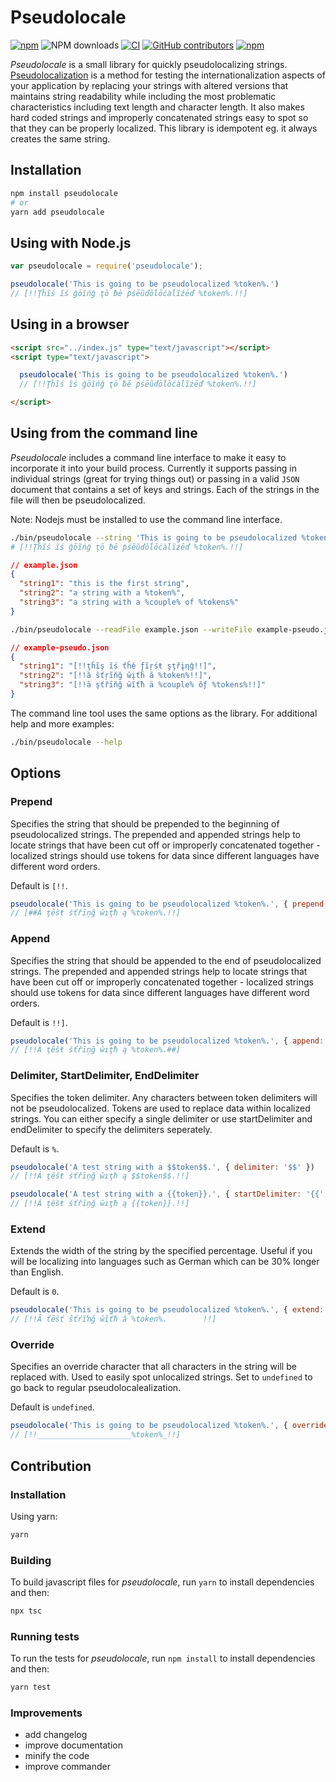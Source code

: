 # Pseudolocale

[![npm](https://img.shields.io/npm/v/pseudolocale?logo=npm&cacheSeconds=1800)](https://www.npmjs.com/package/pseudolocale)
![NPM downloads](https://img.shields.io/npm/dm/pseudolocale.svg?link=https://www.npmjs.com/package/pseudolocale&link=https://www.npmjs.com/package/pseudolocale)
[![CI](https://github.com/MartinCerny-awin/pseudolocale/actions/workflows/test.yml/badge.svg?branch=main)](https://github.com/MartinCerny-awin/pseudolocale/actions/workflows/ci.yml)
[![GitHub contributors](https://img.shields.io/github/contributors/MartinCerny-awin/pseudolocale?cacheSeconds=1000)](https://github.com/MartinCerny-awin/pseudolocale/graphs/contributors)
[![npm](https://img.shields.io/codecov/c/github/MartinCerny-awin/pseudolocale/main.svg)](https://codecov.io/gh/MartinCerny-awin/pseudolocale)

_Pseudolocale_ is a small library for quickly pseudolocalizing strings. [Pseudolocalization](http://en.wikipedia.org/wiki/Pseudolocalealization) is a method for testing the internationalization aspects of your application by replacing your strings with altered versions that maintains string readability while including the most problematic characteristics including text length and character length. It also makes hard coded strings and improperly concatenated strings easy to spot so that they can be properly localized. This library is idempotent eg. it always creates the same string.

## Installation
```bash
npm install pseudolocale
# or
yarn add pseudolocale
```

## Using with Node.js
```js
var pseudolocale = require('pseudolocale');

pseudolocale('This is going to be pseudolocalized %token%.')
// [!!Ţĥĩś ĩś ĝōĩńĝ ţō ƀē ƥśēũďōĺōćàĺĩźēď %token%.!!]
```
  

## Using in a browser
```html
<script src="../index.js" type="text/javascript"></script>
<script type="text/javascript">

  pseudolocale('This is going to be pseudolocalized %token%.')
  // [!!Ţĥĩś ĩś ĝōĩńĝ ţō ƀē ƥśēũďōĺōćàĺĩźēď %token%.!!]

</script>
```
## Using from the command line

_Pseudolocale_ includes a command line interface to make it easy to incorporate it into your build process. Currently it supports passing in individual strings (great for trying things out) or passing in a valid `JSON` document that contains a set of keys and strings. Each of the strings in the file will then be pseudolocalized.

Note: Nodejs must be installed to use the command line interface.

```bash
./bin/pseudolocale --string 'This is going to be pseudolocalized %token%.'
# [!!Ţĥĩś ĩś ĝōĩńĝ ţō ƀē ƥśēũďōĺōćàĺĩźēď %token%.!!]
```
```json
// example.json
{
  "string1": "this is the first string",
  "string2": "a string with a %token%",
  "string3": "a string with a %couple% of %tokens%"
}
```
```bash
./bin/pseudolocale --readFile example.json --writeFile example-pseudo.json
```
```json
// example-pseudo.json
{
  "string1": "[!!ţĥĩş ĭś ťĥě ƒĩŗśŧ şţřįƞĝ!!]",
  "string2": "[!!ȁ ŝťŗĩňğ ŵįťĥ ã %token%!!]",
  "string3": "[!!ȃ şťřīňğ ŵĩťħ ä %couple% ŏƒ %tokens%!!]"
}
```

The command line tool uses the same options as the library. For additional help and more examples:

```bash 
./bin/pseudolocale --help
```

## Options

### Prepend

Specifies the string that should be prepended to the beginning of pseudolocalized strings. The prepended and appended strings help to locate strings that have been cut off or improperly concatenated together - localized strings should use tokens for data since different languages have different word orders.

Default is `[!!`.
```js
pseudolocale('This is going to be pseudolocalized %token%.', { prepend: '[##' })
// [##Á ţȇšŧ śťřīņğ ŵıţħ ą %token%.!!]
```

### Append

Specifies the string that should be appended to the end of pseudolocalized strings. The prepended and appended strings help to locate strings that have been cut off or improperly concatenated together - localized strings should use tokens for data since different languages have different word orders.

Default is `!!]`.

```js
pseudolocale('This is going to be pseudolocalized %token%.', { append: '##]' })
// [!!Á ţȇšŧ śťřīņğ ŵıţħ ą %token%.##]
```

### Delimiter, StartDelimiter, EndDelimiter

Specifies the token delimiter. Any characters between token delimiters will not be pseudolocalized. Tokens are used to replace data within localized strings. You can either specify a single delimiter or use startDelimiter and endDelimiter to specify the delimiters seperately.

Default is `%`.

```js
pseudolocale('A test string with a $$token$$.', { delimiter: '$$' })
// [!!Á ţȇšŧ śťřīņğ ŵıţħ ą $$token$$.!!]

pseudolocale('A test string with a {{token}}.', { startDelimiter: '{{', endDelimiter: '}}' })
// [!!Á ţȇšŧ śťřīņğ ŵıţħ ą {{token}}.!!]
```

### Extend

Extends the width of the string by the specified percentage. Useful if you will be localizing into languages such as German which can be 30% longer than English.

Default is `0`.

```js
pseudolocale('This is going to be pseudolocalized %token%.', { extend: 0.3 }) // 30%
// [!!Ȃ ťēšť ŝťŕĩŉğ ŵĩťħ â %token%.        !!]
```

### Override

Specifies an override character that all characters in the string will be replaced with. Used to easily spot unlocalized strings. Set to `undefined` to go back to regular pseudolocalealization.

Default is `undefined`.

```js
pseudolocale('This is going to be pseudolocalized %token%.', { override: '_' })
// [!!_____________________%token%_!!]
```

## Contribution

### Installation
Using yarn:

```bash
yarn
```


### Building

To build javascript files for _pseudolocale_, run `yarn` to install dependencies and then:

```bash
npx tsc
```

### Running tests

To run the tests for _pseudolocale_, run `npm install` to install dependencies and then:

```bash
yarn test
```

### Improvements

- add changelog
- improve documentation
- minify the code
- improve commander
